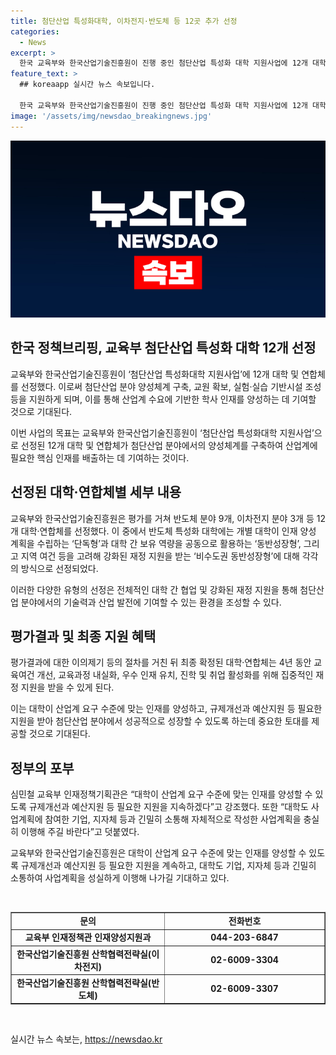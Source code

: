 ```yaml
---
title: 첨단산업 특성화대학, 이차전지·반도체 등 12곳 추가 선정
categories:
  - News
excerpt: >
  한국 교육부와 한국산업기술진흥원이 진행 중인 첨단산업 특성화 대학 지원사업에 12개 대학 및 연합체가 선정됐다. 이 사업은 반도체 및 이차전지 분야의 인재 양성을 위해 대학에 지원을 통해 산업계 수요에 부합하는 학사 인재를 양성하고 첨단산업 분야의 양성체계를 구축하는 것을 목표로 한다. 대학은 재정 지원을 받으면서 4년간 집중적으로 지원을 받을 예정이며, 교육부의 향후 규제개선과 지원 지속을 약속했다.
feature_text: >
  ## koreaapp 실시간 뉴스 속보입니다.

  한국 교육부와 한국산업기술진흥원이 진행 중인 첨단산업 특성화 대학 지원사업에 12개 대학 및 연합체가 선정됐다. 이 사업은 반도체 및 이차전지 분야의 인재 양성을 위해 대학에 지원을 통해 산업계 수요에 부합하는 학사 인재를 양성하고 첨단산업 분야의 양성체계를 구축하는 것을 목표로 한다. 대학은 재정 지원을 받으면서 4년간 집중적으로 지원을 받을 예정이며, 교육부의 향후 규제개선과 지원 지속을 약속했다.
image: '/assets/img/newsdao_breakingnews.jpg'
---
```


<p><img src="/assets/img/newsdao_breakingnews.jpg" alt="koreaapp 속보" /></p>

<h2 data-ke-size="size26">한국 정책브리핑, 교육부 첨단산업 특성화 대학 12개 선정</h2>

<p>교육부와 한국산업기술진흥원이 ‘첨단산업 특성화대학 지원사업’에 12개 대학 및 연합체를 선정했다. 이로써 첨단산업 분야 양성체계 구축, 교원 확보, 실험·실습 기반시설 조성 등을 지원하게 되며, 이를 통해 산업계 수요에 기반한 학사 인재를 양성하는 데 기여할 것으로 기대된다.</p>

<p data-ke-size="size16">이번 사업의 목표는 교육부와 한국산업기술진흥원이 ‘첨단산업 특성화대학 지원사업’으로 선정된 12개 대학 및 연합체가 첨단산업 분야에서의 양성체계를 구축하여 산업계에 필요한 핵심 인재를 배출하는 데 기여하는 것이다.</p>

<h2 data-ke-size="size26">선정된 대학·연합체별 세부 내용</h2>

<p>교육부와 한국산업기술진흥원은 평가를 거쳐 반도체 분야 9개, 이차전지 분야 3개 등 12개 대학·연합체를 선정했다. 이 중에서 반도체 특성화 대학에는 개별 대학이 인재 양성 계획을 수립하는 ‘단독형’과 대학 간 보유 역량을 공동으로 활용하는 ‘동반성장형’, 그리고 지역 여건 등을 고려해 강화된 재정 지원을 받는 ‘비수도권 동반성장형’에 대해 각각의 방식으로 선정되었다.</p>

<p data-ke-size="size16">이러한 다양한 유형의 선정은 전체적인 대학 간 협업 및 강화된 재정 지원을 통해 첨단산업 분야에서의 기술력과 산업 발전에 기여할 수 있는 환경을 조성할 수 있다.</p>

<h2 data-ke-size="size26">평가결과 및 최종 지원 혜택</h2>

<p>평가결과에 대한 이의제기 등의 절차를 거친 뒤 최종 확정된 대학·연합체는 4년 동안 교육여건 개선, 교육과정 내실화, 우수 인재 유치, 진학 및 취업 활성화를 위해 집중적인 재정 지원을 받을 수 있게 된다.</p>

<p data-ke-size="size16">이는 대학이 산업계 요구 수준에 맞는 인재를 양성하고, 규제개선과 예산지원 등 필요한 지원을 받아 첨단산업 분야에서 성공적으로 성장할 수 있도록 하는데 중요한 토대를 제공할 것으로 기대된다.</p>

<h2 data-ke-size="size26">정부의 포부</h2>

<p>심민철 교육부 인재정책기획관은 “대학이 산업계 요구 수준에 맞는 인재를 양성할 수 있도록 규제개선과 예산지원 등 필요한 지원을 지속하겠다”고 강조했다. 또한 “대학도 사업계획에 참여한 기업, 지자체 등과 긴밀히 소통해 자체적으로 작성한 사업계획을 충실히 이행해 주길 바란다”고 덧붙였다.</p>

<p data-ke-size="size16">교육부와 한국산업기술진흥원은 대학이 산업계 요구 수준에 맞는 인재를 양성할 수 있도록 규제개선과 예산지원 등 필요한 지원을 계속하고, 대학도 기업, 지자체 등과 긴밀히 소통하여 사업계획을 성실하게 이행해 나가길 기대하고 있다.</p>

<p data-ke-size="size16">&nbsp;</p>

<table border="1" data-ke-size="size16">
<tbody>
<tr>
<td style="text-align: center; width: 374.067px; height: 17px;"><b>문의</b></td>
<td style="text-align: center; width: 374.067px; height: 17px;"><b>전화번호</b></td>
</tr>
<tr>
<td style="text-align: center; height: 17px;"><b>교육부 인재정책관 인재양성지원과</b></td>
<td style="text-align: center; height: 17px;"><b>044-203-6847</b></td>
</tr>
<tr>
<td style="text-align: center; width: 374.067px; height: 17px;"><b>한국산업기술진흥원 산학협력전략실(이차전지)</b></td>
<td style="text-align: center; width: 374.067px; height: 17px;"><b>02-6009-3304</b></td>
</tr>
<tr>
<td style="text-align: center; width: 374.067px; height: 17px;"><b>한국산업기술진흥원 산학협력전략실(반도체)</b></td>
<td style="text-align: center; width: 374.067px; height: 17px;"><b>02-6009-3307</b></td>
</tr>
</tbody>
</table>

<p data-ke-size="size16">&nbsp;</p>
실시간 뉴스 속보는, <a href="https://newsdao.kr" rel="dofollow">https://newsdao.kr</a>


